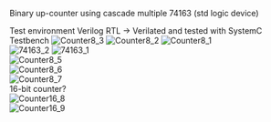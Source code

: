 Binary up-counter using cascade multiple 74163 (std logic device)

Test environment
Verilog RTL -> Verilated and tested with SystemC Testbench
![Counter8_3](https://github.com/GoodKook/ETRI-0.5u-CMOS-MPW-DK-Example--Counter8/assets/162967523/36c6593c-42db-4f61-a6b7-8f3465733e52)
![Counter8_2](https://github.com/GoodKook/ETRI-0.5u-CMOS-MPW-DK-Example--Counter8/assets/162967523/d1950a69-9f6e-4907-80d0-aedcf77fa6b6)
![Counter8_1](https://github.com/GoodKook/ETRI-0.5u-CMOS-MPW-DK-Example--Counter8/assets/162967523/98f1ea94-85f0-4df7-b47d-ff126b76f43c)
</br>
![74163_2](https://github.com/GoodKook/ETRI-0.5u-CMOS-MPW-DK-Example--Counter8/assets/162967523/5ff22d2a-f31d-461a-a4e5-377dbf6b9f92)
![74163_1](https://github.com/GoodKook/ETRI-0.5u-CMOS-MPW-DK-Example--Counter8/assets/162967523/6296462e-fe15-4dea-8683-99cc7509088c)
</br>
![Counter8_5](https://github.com/GoodKook/ETRI-0.5u-CMOS-MPW-DK-Example--Counter8/assets/162967523/9d169b6b-f22f-4c89-b2e3-d8cb08e638ed)
</br>
![Counter8_6](https://github.com/GoodKook/ETRI-0.5u-CMOS-MPW-DK-Example--Counter8/assets/162967523/b2746de3-66b7-46cc-8f82-fdc608796b64)
</br>
![Counter8_7](https://github.com/GoodKook/ETRI-0.5u-CMOS-MPW-DK-Example--Counter8/assets/162967523/7cfb1937-ac39-4976-90bb-250a792eb6f0)
</br>16-bit counter?</br>
![Counter16_8](https://github.com/GoodKook/ETRI-0.5u-CMOS-MPW-DK-Example--Counter8/assets/162967523/0ffcb2c5-7739-4e2a-93cd-a7870493bc11)
</br>
![Counter16_9](https://github.com/GoodKook/ETRI-0.5u-CMOS-MPW-DK-Example--Counter8/assets/162967523/61adaa19-6ac9-4e26-b07c-dd1c01d997bc)
